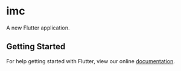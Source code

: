# imc

A new Flutter application.

## Getting Started

For help getting started with Flutter, view our online
[documentation](https://flutter.io/).
